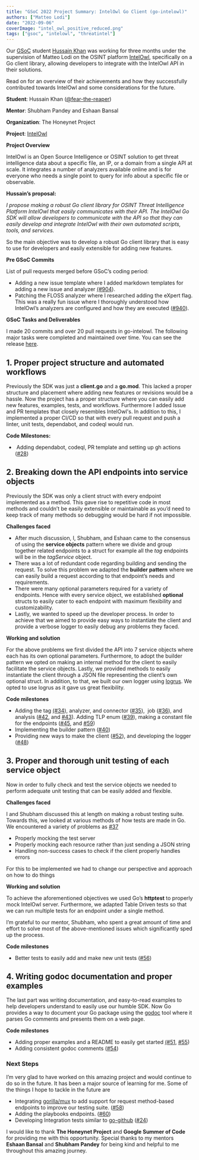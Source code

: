 ```yaml
---
title: "GSoC 2022 Project Summary: IntelOwl Go Client (go-intelowl)"
authors: ["Matteo Lodi"]
date: "2022-09-06"
coverImage: "intel_owl_positive_reduced.png"
tags: ["gsoc", "intelowl", "threatintel"]
---
```


Our [GSoC](https://summerofcode.withgoogle.com/) student [Hussain Khan](https://github.com/fear-the-reaper) was working for three months under the supervision of Matteo Lodi on the OSINT platform [IntelOwl](https://github.com/intelowlproject/IntelOwl), specifically on a Go client library, allowing developers to integrate with the IntelOwl API in their solutions.

Read on for an overview of their achievements and how they successfully contributed towards IntelOwl and some considerations for the future.

<!--more-->

**Student**: Hussain Khan ([@fear-the-reaper](https://github.com/fear-the-reaper))

**Mentor**: Shubham Pandey and Eshaan Bansal

**Organization**: The Honeynet Project

**Project**: [IntelOwl](https://github.com/intelowlproject/IntelOwl)

**Project Overview**

IntelOwl is an Open Source Intelligence or OSINT solution to get threat intelligence data about a specific file, an IP, or a domain from a single API at scale. It integrates a number of analyzers available online and is for everyone who needs a single point to query for info about a specific file or observable.

**Hussain’s proposal:**

_I propose making a robust Go client library for OSINT Threat Intelligence Platform IntelOwl that easily communicates with their API. The IntelOwl Go SDK will allow developers to communicate with the API so that they can easily develop and integrate IntelOwl with their own automated scripts, tools, and services._ 

So the main objective was to develop a robust Go client library that is easy to use for developers and easily extensible for adding new features.

**Pre GSoC Commits**

List of pull requests merged before GSoC’s coding period:

- Adding a new issue template where I added markdown templates for adding a new issue and analyzer [(#904](https://github.com/intelowlproject/IntelOwl/pull/904)).  
- Patching the FLOSS analyzer where I researched adding the eXpert flag. This was a really fun issue where I thoroughly understood how IntelOwl’s analyzers are configured and how they are executed ([#940](https://github.com/intelowlproject/IntelOwl/pull/940)).  
    

**GSoC Tasks and Deliverables**

I made 20 commits and over 20 pull requests in go-intelowl. The following major tasks were completed and maintained over time. You can see the release [here](https://github.com/intelowlproject/go-intelowl/releases).

## 1. Proper project structure and automated workflows

Previously the SDK was just a **client.go** and a **go.mod**. This lacked a proper structure and placement where adding new features or revisions would be a hassle. Now the project has a proper structure where you can easily add new features, examples, tests, and workflows. Furthermore I added Issue and PR templates that closely resembles IntelOwl's. In addition to this, I implemented a proper CI/CD so that with every pull request and push a linter, unit tests, dependabot, and codeql would run.  
  
**Code Milestones:**

-  Adding dependabot, codeql, PR template and setting up gh actions ([#28](https://github.com/intelowlproject/go-intelowl/pull/28))

## 2. Breaking down the API endpoints into service objects

Previously the SDK was only a client struct with every endpoint implemented as a method. This gave rise to repetitive code in most methods and couldn’t be easily extensible or maintainable as you’d need to keep track of many methods so debugging would be hard if not impossible.

**Challenges faced**

- After much discussion, I, Shubham, and Eshaan came to the consensus of using the **service objects** pattern where we divide and group together related endpoints to a struct for example all the _tag_ endpoints will be in the _tagService_ object. 
- There was a lot of redundant code regarding building and sending the request. To solve this problem we adapted the **builder pattern** where we can easily build a request according to that endpoint’s needs and requirements.
- There were many optional parameters required for a variety of endpoints. Hence with every service object, we established **optional** structs to easily cater to each endpoint with maximum flexibility and customizability.
- Lastly, we wanted to speed up the developer process. In order to achieve that we aimed to provide easy ways to instantiate the client and provide a verbose logger to easily debug any problems they faced.

**Working and solution**

For the above problems we first divided the API into 7 service objects where each has its own optional parameters. Furthermore, to adopt the builder pattern we opted on making an internal method for the client to easily facilitate the service objects. Lastly, we provided methods to easily instantiate the client through a JSON file representing the client’s own optional struct. In addition, to that, we built our own logger using [logrus](https://github.com/sirupsen/logrus). We opted to use logrus as it gave us great flexibility.

**Code milestones**

- Adding the tag [(#34](https://github.com/intelowlproject/go-intelowl/pull/34)), analyzer, and connector ([#35](https://github.com/intelowlproject/go-intelowl/pull/35)),  job ([#36](https://github.com/intelowlproject/go-intelowl/pull/36)), and analysis ([#42](https://github.com/intelowlproject/go-intelowl/pull/42), and [#43](https://github.com/intelowlproject/go-intelowl/pull/43)). Adding TLP enum ([#39](https://github.com/intelowlproject/go-intelowl/pull/39)), making a constant file for the endpoints ([#45](https://github.com/intelowlproject/go-intelowl/pull/45), and [#59](https://github.com/intelowlproject/go-intelowl/pull/59))
- Implementing the builder pattern ([#40](https://github.com/intelowlproject/go-intelowl/pull/40))
- Providing new ways to make the client ([#52](https://github.com/intelowlproject/go-intelowl/pull/52)), and developing the logger ([#48](https://github.com/intelowlproject/go-intelowl/pull/48))

## 3. Proper and thorough unit testing of each service object

Now in order to fully check and test the service objects we needed to perform adequate unit testing that can be easily added and flexible.

**Challenges faced**

I and Shubham discussed this at length on making a robust testing suite. Towards this, we looked at various methods of how tests are made in Go. We encountered a variety of problems as [#37](https://github.com/intelowlproject/go-intelowl/issues/37) 

- Properly mocking the test server
- Properly mocking each resource rather than just sending a JSON string
- Handling non-success cases to check if the client properly handles errors 

For this to be implemented we had to change our perspective and approach on how to do things

**Working and solution**

To achieve the aforementioned objectives we used Go’s **httptest** to properly mock IntelOwl server. Furthermore, we adapted Table Driven tests so that we can run multiple tests for an endpoint under a single method.

I’m grateful to our mentor, Shubham, who spent a great amount of time and effort to solve most of the above-mentioned issues which significantly sped up the process.

**Code milestones**

- Better tests to easily add and make new unit tests ([#56](https://github.com/intelowlproject/go-intelowl/pull/56))

## 4. Writing godoc documentation and proper examples

The last part was writing documentation, and easy-to-read examples to help developers understand to easily use our humble SDK. Now Go provides a way to document your Go package using the [godoc](https://pkg.go.dev/golang.org/x/tools/cmd/godoc) tool where it parses Go comments and presents them on a web page.

**Code milestones**

- Adding proper examples and a README to easily get started [(#51](https://github.com/intelowlproject/go-intelowl/pull/51/files), [#55](https://github.com/intelowlproject/go-intelowl/pull/55))
- Adding consistent godoc comments ([#54](https://github.com/intelowlproject/go-intelowl/pull/54))

### Next Steps

I’m very glad to have worked on this amazing project and would continue to do so in the future. It has been a major source of learning for me. Some of the things I hope to tackle in the future are

- Integrating [gorilla/mux](https://github.com/gorilla/mux) to add support for request method-based endpoints to improve our testing suite. ([#58](https://github.com/intelowlproject/go-intelowl/issues/58))
- Adding the playbooks endpoints. ([#60](https://github.com/intelowlproject/go-intelowl/issues/60))
- Developing Integration tests similar to [go-github](https://github.com/google/go-github/blob/master/test/README.md) ([#24](https://github.com/intelowlproject/go-intelowl/issues/24))

I would like to thank **The Honeynet Project** and **Google Summer of Code** for providing me with this opportunity. Special thanks to my mentors **Eshaan Bansal** and **Shubham Pandey** for being kind and helpful to me throughout this amazing journey.
